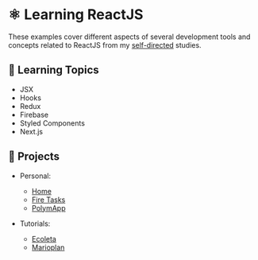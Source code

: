 # :atom_symbol: Learning ReactJS

These examples cover different aspects of several development tools and concepts related to ReactJS from my [self-directed](https://github.com/DanielBrito/self-learning) studies.

## 📑 Learning Topics

- JSX
- Hooks
- Redux
- Firebase
- Styled Components
- Next.js

## :rocket: Projects

- Personal:

 	- [Home](https://danielbrito.github.io/home/)
 	- [Fire Tasks](https://github.com/DanielBrito/fire-tasks)
 	- [PolymApp](https://github.com/DanielBrito/polymapp)

- Tutorials:

	- [Ecoleta](https://github.com/DanielBrito/ecoleta-nlw-rocketseat)
	- [Marioplan](https://github.com/DanielBrito/marioplan)
